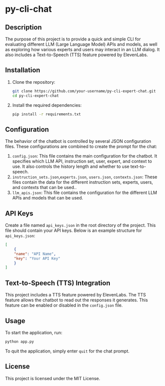 
# py-cli-chat

## Description
The purpose of this project is to provide a quick and simple CLI for evaluating different LLM (Large Language Model) APIs and models, as well as exploring how various experts and users may interact in an LLM dialog. It also includes a Text-to-Speech (TTS) feature powered by ElevenLabs.

## Installation
1. Clone the repository:
    ```sh
    git clone https://github.com/your-username/py-cli-expert-chat.git
    cd py-cli-expert-chat
    ```
2. Install the required dependencies:
    ```sh
    pip install -r requirements.txt
    ```

## Configuration
The behavior of the chatbot is controlled by several JSON configuration files. These configurations are combined to create the prompt for the chat:

1. `config.json`: This file contains the main configuration for the chatbot. It specifies which LLM API, instruction set, user, expert, and context to use. It also controls the history length and whether to use text-to-speech.
2. `instruction_sets.json`,`experts.json`, `users.json`, `contexts.json`: These files contain the data for the different instruction sets, experts, users, and contexts that can be used..
3. `llm_apis.json`: This file contains the configuration for the different LLM APIs and models that can be used.

## API Keys
Create a file named `api_keys.json` in the root directory of the project. This file should contain your API keys. Below is an example structure for `api_keys.json`:

```json
[
    {
    "name": "API Name",
    "key": "Your API Key"
    }
]
```

## Text-to-Speech (TTS) Integration
This project includes a TTS feature powered by ElevenLabs. The TTS feature allows the chatbot to read out the responses it generates. This feature can be enabled or disabled in the `config.json` file.

## Usage
To start the application, run:
```sh
python app.py
```

To quit the application, simply enter `quit` for the chat prompt.

## License
This project is licensed under the MIT License.
